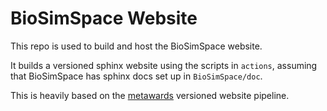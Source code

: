 # BioSimSpace Website

This repo is used to build and host the BioSimSpace website.

It builds a versioned sphinx website using the scripts in `actions`, assuming
that BioSimSpace has sphinx docs set up in `BioSimSpace/doc`.

This is heavily based on the [metawards](https://metawards.org) versioned website pipeline.

